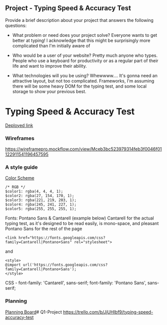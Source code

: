 
## Project - Typing Speed & Accuracy Test

Provide a brief description about your project that answers the following questions:

* What problem or need does your project solve?
    Everyone wants to get better at typing! I acknowledge that this might be surprisingly more complicated than I'm initially aware of

* Who would be a user of your website?
    Pretty much anyone who types. People who use a keyboard for productivity or as a regular part of their life and want to improve their ability.

* What technologies will you be using?
    Whewwww.... It's gonna need an attractive layout, but not too complicated. Frameworks, I'm assuming there will be some heavy DOM for the typing test, and some local storage to show your previous best.


# Typing Speed & Accuracy Test

[Deployed link](http://google.com/)

### Wireframes
https://wireframepro.mockflow.com/view/Mceb3bc523979314feb3f0046f01122911541196457595


### A style guide

[Color Scheme](https://coolors.co/050505-1b9aaa-dddbcb-f5f1e3-ffffff)
```
/* RGB */
$color1: rgba(4, 4, 4, 1);
$color2: rgba(27, 154, 170, 1);
$color3: rgba(221, 219, 203, 1);
$color4: rgba(245, 241, 227, 1);
$color5: rgba(255, 255, 255, 1);
```

Fonts: Pontano Sans & Cantarell (example below)
Cantarell for the actual typing test, as it's designed to be read easily, is mono-space, and pleasant
Pontano Sans for the rest of the page
```
<link href="https://fonts.googleapis.com/css?family=Cantarell|Pontano+Sans" rel="stylesheet">
```
and
```
<style>
@import url('https://fonts.googleapis.com/css?family=Cantarell|Pontano+Sans');
</style>
```
CSS -
font-family: 'Cantarell', sans-serif;
font-family: 'Pontano Sans', sans-serif;


### Planning

[Planning Board]()# Q1-Project
https://trello.com/b/JjUHIbf9/typing-speed-accuracy-test

